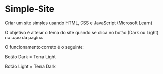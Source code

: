 # Simple-Site

<p>Criar um site simples usando HTML, CSS e JavaScript (Microsoft Learn)</p>
<p>O objetivo é alterar o tema do site quando se clica no botão (Dark ou Light) no topo da pagina.</p>
<p>O funcionamento correto é o seguinte:</p>
<p>Botão Dark = Tema Light</p>
Botão Light = Tema Dark 


